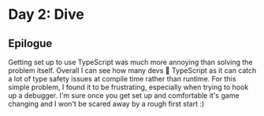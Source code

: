 # Day 2: Dive

## Epilogue

Getting set up to use TypeScript was much more annoying than solving the problem
itself. Overall I can see how many devs 💙 TypeScript as it can catch a lot of
type safety issues at compile time rather than runtime. For this simple problem,
I found it to be frustrating, especially when trying to hook up a debugger. I'm
sure once you get set up and comfortable it's game changing and I won't be
scared away by a rough first start :)

